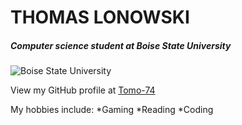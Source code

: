# THOMAS LONOWSKI
##### Computer science student at Boise State University

![Boise State University](https://nwmet.org/wp-content/uploads/1280px-Boise_State__B__logo.svg_.png)

View my GitHub profile at [Tomo-74](https://github.com/Tomo-74)

My hobbies include:
*Gaming
*Reading
*Coding
